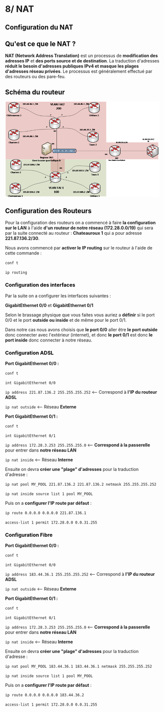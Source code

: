 # 8/ NAT

## <span style="color: black"> **Configuration du NAT** ##

## <span style="color: black"> **Qu'est ce que le NAT ?** ##

**NAT (Network Address Translation)** est un processus de **modification des adresses IP** et **des ports source et de destination**. La traduction d'adresses **réduit le besoin d'adresses publiques IPv4 et masque les plages d'adresses réseau privées**. Le processus est généralement effectué par des routeurs ou des pare-feu.

## <span style="color: black"> **Schéma du routeur** ##

![Schéma](./img/nat_schema.png)

## <span style="color: black"> **Configuration des Routeurs** ##

Pour la configuration des routeurs on a commencé à faire **la configuration sur le LAN** à l'aide **d'un routeur de notre réseau (172.28.0.0/19)** qui sera par la suite connecté au routeur : **Chateauroux 1** qui a pour adresse **221.87.136.2/30**.

Nous avons commencé par **activer le IP routing** sur le routeur à l'aide de cette commande :

`conf t`

`ip routing`

### <span style="color: black"> **Configuration des interfaces** ###

Par la suite on a configurer les interfaces suivantes :

**GigabitEthernet 0/0** et **GigabitEthernet 0/1**

Selon le brassage physique que vous faites vous auriez a **définir** si le port 0/0 et le port **outside ou inside** et de même pour le port 0/1.

Dans notre cas nous avons choisis que **le port 0/0** aller être **le port outside** donc connecter avec l'extérieur (internet), et donc **le port 0/1** est donc **le port inside** donc connecter à notre réseau.

### <span style="color: black"> **Configuration ADSL** ###

**Port GigabitEthernet 0/0 :**

`conf t`

`int GigabitEthernet 0/0`

`ip address 221.87.136.2 255.255.255.252` <-- Correspond à **l'IP du routeur ADSL**

`ip nat outside` <-- Réseau **Externe**

**Port GigabitEthernet 0/1 :**

`conf t`

`int GigabitEthernet 0/1`

`ip address 172.28.3.253 255.255.255.0` <-- **Correspond à la passerelle** pour entrer dans **notre réseau LAN**

`ip nat inside` <-- Réseau **Interne**

Ensuite on devra **créer une "plage" d'adresses** pour la traduction d'adresse :

`ip nat pool MY_POOL 221.87.136.2 221.87.136.2 netmask 255.255.255.252`

`ip nat inside source list 1 pool MY_POOL`

Puis on a **configurer l'IP route par défaut** :

`ip route 0.0.0.0 0.0.0.0 221.87.136.1`

`access-list 1 permit 172.28.0.0 0.0.31.255`

### <span style="color: black"> **Configuration Fibre** ###

**Port GigabitEthernet 0/0 :**

`conf t`

`int GigabitEthernet 0/0`

`ip address 183.44.36.1 255.255.255.252` <-- Correspond à **l'IP du routeur ADSL**

`ip nat outside` <-- Réseau **Externe**

**Port GigabitEthernet 0/1 :**

`conf t`

`int GigabitEthernet 0/1`

`ip address 172.28.3.253 255.255.255.0` <-- **Correspond à la passerelle** pour entrer dans **notre réseau LAN**

`ip nat inside` <-- Réseau **Interne**

Ensuite on devra **créer une "plage" d'adresses** pour la traduction d'adresse :

`ip nat pool MY_POOL 183.44.36.1 183.44.36.1 netmask 255.255.255.252`

`ip nat inside source list 1 pool MY_POOL`

Puis on a **configurer l'IP route par défaut** :

`ip route 0.0.0.0 0.0.0.0 183.44.36.2`

`access-list 1 permit 172.28.0.0 0.0.31.255`

